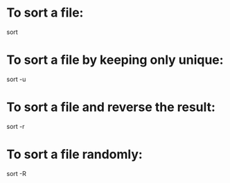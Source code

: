 To sort a file:
===============

sort

To sort a file by keeping only unique:
======================================

sort -u

To sort a file and reverse the result:
======================================

sort -r

To sort a file randomly:
========================

sort -R
